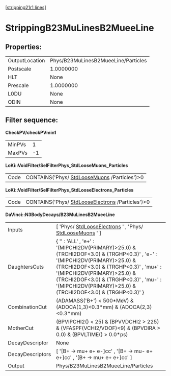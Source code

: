 [[stripping21r1 lines]](./stripping21r1-index)

# StrippingB23MuLinesB2MueeLine

## Properties:

|                |                                     |
|----------------|-------------------------------------|
| OutputLocation | Phys/B23MuLinesB2MueeLine/Particles |
| Postscale      | 1.0000000                           |
| HLT            | None                                |
| Prescale       | 1.0000000                           |
| L0DU           | None                                |
| ODIN           | None                                |

## Filter sequence:

**CheckPV/checkPVmin1**

|        |     |
|--------|-----|
| MinPVs | 1   |
| MaxPVs | -1  |

**LoKi::VoidFilter/SelFilterPhys_StdLooseMuons_Particles**

|      |                                                                                |
|------|--------------------------------------------------------------------------------|
| Code | CONTAINS('Phys/ [StdLooseMuons](./stripping21r1-stdloosemuons) /Particles')\>0 |

**LoKi::VoidFilter/SelFilterPhys_StdLooseElectrons_Particles**

|      |                                                                                        |
|------|----------------------------------------------------------------------------------------|
| Code | CONTAINS('Phys/ [StdLooseElectrons](./stripping21r1-stdlooseelectrons) /Particles')\>0 |

**DaVinci::N3BodyDecays/B23MuLinesB2MueeLine**

|                  |                                                                                                                                                                                                                                                                                                                  |
|------------------|------------------------------------------------------------------------------------------------------------------------------------------------------------------------------------------------------------------------------------------------------------------------------------------------------------------|
| Inputs           | [ 'Phys/ [StdLooseElectrons](./stripping21r1-stdlooseelectrons) ' , 'Phys/ [StdLooseMuons](./stripping21r1-stdloosemuons) ' ]                                                                                                                                                                                  |
| DaughtersCuts    | { '' : 'ALL' , 'e+' : '(MIPCHI2DV(PRIMARY)\>25.0) & (TRCHI2DOF\<3.0) & (TRGHP\<0.3)' , 'e-' : '(MIPCHI2DV(PRIMARY)\>25.0) & (TRCHI2DOF\<3.0) & (TRGHP\<0.3)' , 'mu+' : '(MIPCHI2DV(PRIMARY)\>25.0) & (TRCHI2DOF\<3.0) & (TRGHP\<0.3)' , 'mu-' : '(MIPCHI2DV(PRIMARY)\>25.0) & (TRCHI2DOF\<3.0) & (TRGHP\<0.3)' } |
| CombinationCut   | (ADAMASS('B+') \< 500\*MeV) & (ADOCA(1,3)\<0.3\*mm) & (ADOCA(2,3)\<0.3\*mm)                                                                                                                                                                                                                                      |
| MotherCut        | (BPVIPCHI2() \< 25) & (BPVVDCHI2 \> 225) & (VFASPF(VCHI2/VDOF)\<9) & (BPVDIRA \> 0.0) & (BPVLTIME() \> 0.0\*ps)                                                                                                                                                                                                  |
| DecayDescriptor  | None                                                                                                                                                                                                                                                                                                             |
| DecayDescriptors | [ '[B+ -\> mu+ e+ e-]cc' , '[B+ -\> mu- e+ e+]cc' , '[B+ -\> mu+ e+ e+]cc' ]                                                                                                                                                                                                                             |
| Output           | Phys/B23MuLinesB2MueeLine/Particles                                                                                                                                                                                                                                                                              |
